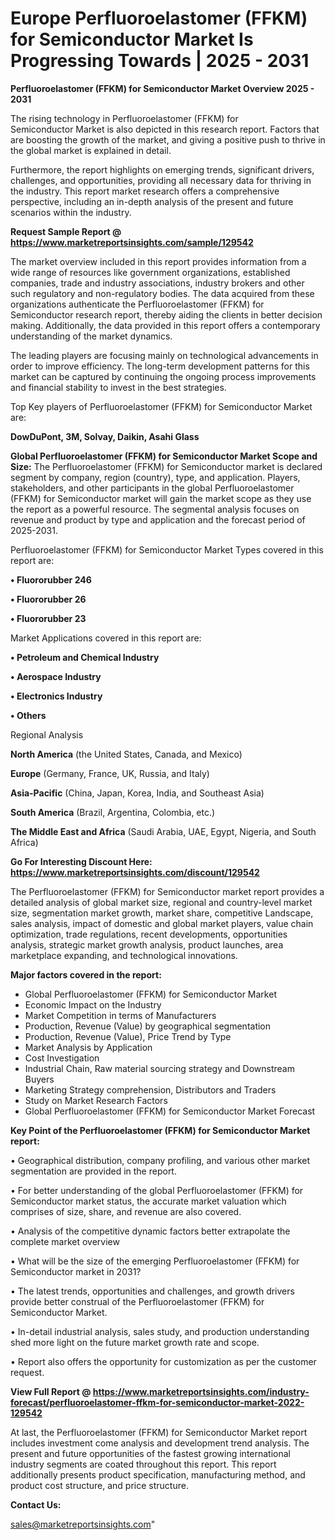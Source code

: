 # Europe Perfluoroelastomer (FFKM) for Semiconductor Market Is Progressing Towards | 2025 - 2031

<Strong> Perfluoroelastomer (FFKM) for Semiconductor Market Overview 2025 - 2031</strong>

The rising technology in Perfluoroelastomer (FFKM) for Semiconductor Market is also depicted in this research report. Factors that are boosting the growth of the market, and giving a positive push to thrive in the global market is explained in detail.

Furthermore, the report highlights on emerging trends, significant drivers, challenges, and opportunities, providing all necessary data for thriving in the industry. This report market research offers a comprehensive perspective, including an in-depth analysis of the present and future scenarios within the industry.

<strong>Request Sample Report @ <a href=https://www.marketreportsinsights.com/sample/129542>https://www.marketreportsinsights.com/sample/129542</a></strong>

The market overview included in this report provides information from a wide range of resources like government organizations, established companies, trade and industry associations, industry brokers and other such regulatory and non-regulatory bodies. The data acquired from these organizations authenticate the Perfluoroelastomer (FFKM) for Semiconductor research report, thereby aiding the clients in better decision making. Additionally, the data provided in this report offers a contemporary understanding of the market dynamics.

The leading players are focusing mainly on technological advancements in order to improve efficiency. The long-term development patterns for this market can be captured by continuing the ongoing process improvements and financial stability to invest in the best strategies.

Top Key players of Perfluoroelastomer (FFKM) for Semiconductor Market are:

<strong>DowDuPont, 3M, Solvay, Daikin, Asahi Glass</strong>

<strong><b>Global Perfluoroelastomer (FFKM) for Semiconductor Market Scope and Size:</b></strong>
The Perfluoroelastomer (FFKM) for Semiconductor market is declared segment by company, region (country), type, and application. Players, stakeholders, and other participants in the global Perfluoroelastomer (FFKM) for Semiconductor market will gain the market scope as they use the report as a powerful resource. The segmental analysis focuses on revenue and product by type and application and the forecast period of 2025-2031.

Perfluoroelastomer (FFKM) for Semiconductor Market Types covered in this report are:

<strong>• Fluororubber 246

• Fluororubber 26

• Fluororubber 23</strong>

Market Applications covered in this report are:

<strong>• Petroleum and Chemical Industry

• Aerospace Industry

• Electronics Industry

• Others</strong> 

Regional Analysis

<strong>North America</strong> (the United States, Canada, and Mexico)

<strong>Europe</strong> (Germany, France, UK, Russia, and Italy)

<strong>Asia-Pacific</strong> (China, Japan, Korea, India, and Southeast Asia)

<strong>South America</strong> (Brazil, Argentina, Colombia, etc.)

<strong>The Middle East and Africa</strong> (Saudi Arabia, UAE, Egypt, Nigeria, and South Africa)

<strong>Go For Interesting Discount Here: <a href=https://www.marketreportsinsights.com/discount/129542>https://www.marketreportsinsights.com/discount/129542</a></strong>

The Perfluoroelastomer (FFKM) for Semiconductor market report provides a detailed analysis of global market size, regional and country-level market size, segmentation market growth, market share, competitive Landscape, sales analysis, impact of domestic and global market players, value chain optimization, trade regulations, recent developments, opportunities analysis, strategic market growth analysis, product launches, area marketplace expanding, and technological innovations.

<strong><b>Major factors covered in the report:</b></strong>
<ul>
  <li>Global Perfluoroelastomer (FFKM) for Semiconductor Market </li>
  <li>Economic Impact on the Industry</li>
  <li>Market Competition in terms of Manufacturers</li>
  <li>Production, Revenue (Value) by geographical segmentation</li>
  <li>Production, Revenue (Value), Price Trend by Type</li>
  <li>Market Analysis by Application</li>
  <li>Cost Investigation</li>
  <li>Industrial Chain, Raw material sourcing strategy and Downstream Buyers</li>
  <li>Marketing Strategy comprehension, Distributors and Traders</li>
  <li>Study on Market Research Factors</li>
  <li>Global Perfluoroelastomer (FFKM) for Semiconductor Market Forecast</li>
</ul>

<strong><b>Key Point of the Perfluoroelastomer (FFKM) for Semiconductor Market report:</b></strong>

• Geographical distribution, company profiling, and various other market segmentation are provided in the report.

• For better understanding of the global Perfluoroelastomer (FFKM) for Semiconductor market status, the accurate market valuation which comprises of size, share, and revenue are also covered.

• Analysis of the competitive dynamic factors better extrapolate the complete market overview

• What will be the size of the emerging Perfluoroelastomer (FFKM) for Semiconductor market in 2031?

• The latest trends, opportunities and challenges, and growth drivers provide better construal of the Perfluoroelastomer (FFKM) for Semiconductor Market.

• In-detail industrial analysis, sales study, and production understanding shed more light on the future market growth rate and scope.

• Report also offers the opportunity for customization as per the customer request.

<strong><b>View Full Report @ <a href=https://www.marketreportsinsights.com/industry-forecast/perfluoroelastomer-ffkm-for-semiconductor-market-2022-129542>https://www.marketreportsinsights.com/industry-forecast/perfluoroelastomer-ffkm-for-semiconductor-market-2022-129542</a></b></strong>


At last, the Perfluoroelastomer (FFKM) for Semiconductor Market report includes investment come analysis and development trend analysis. The present and future opportunities of the fastest growing international industry segments are coated throughout this report. This report additionally presents product specification, manufacturing method, and product cost structure, and price structure.

<strong>Contact Us:</strong>

sales@marketreportsinsights.com"
